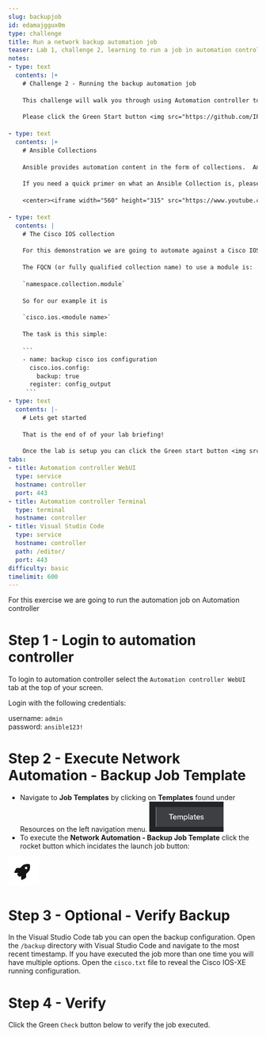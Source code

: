 ```yaml
---
slug: backupjob
id: edamajggux0m
type: challenge
title: Run a network backup automation job
teaser: Lab 1, challenge 2, learning to run a job in automation controller
notes:
- type: text
  contents: |+
    # Challenge 2 - Running the backup automation job

    This challenge will walk you through using Automation controller to execute the backup job you created on the 1st challenge.

    Please click the Green Start button <img src="https://github.com/IPvSean/pictures_for_github/blob/master/start_button.png?raw=true" width="100px" align="left"> on the bottom right corner if it did not already start provisioning.

- type: text
  contents: |+
    # Ansible Collections

    Ansible provides automation content in the form of collections.  An Ansible Collection contains modules, plugins and roles that a network engineer can use to build and customize their automation.

    If you need a quick primer on what an Ansible Collection is, please refer to this [YouTube Video here](https://www.youtube.com/watch?v=WOcqhk7TdYc&t=69s).

    <center><iframe width="560" height="315" src="https://www.youtube.com/embed/WOcqhk7TdYc" title="YouTube video player" frameborder="0" allow="accelerometer; autoplay; clipboard-write; encrypted-media; gyroscope; picture-in-picture" allowfullscreen></iframe></center>

- type: text
  contents: |
    # The Cisco IOS collection

    For this demonstration we are going to automate against a Cisco IOS-XE router.  We need to use the Cisco IOS collection.

    The FQCN (or fully qualified collection name) to use a module is:

    `namespace.collection.module`

    So for our example it is

    `cisco.ios.<module name>`

    The task is this simple:

    ```
    - name: backup cisco ios configuration
      cisco.ios.config:
        backup: true
      register: config_output
     ```
- type: text
  contents: |-
    # Lets get started

    That is the end of of your lab briefing!

    Once the lab is setup you can click the Green start button <img src="https://github.com/IPvSean/pictures_for_github/blob/master/start_button.png?raw=true" width="100px" align="left"> in the bottom right corner of this window.
tabs:
- title: Automation controller WebUI
  type: service
  hostname: controller
  port: 443
- title: Automation controller Terminal
  type: terminal
  hostname: controller
- title: Visual Studio Code
  type: service
  hostname: controller
  path: /editor/
  port: 443
difficulty: basic
timelimit: 600
---
```

For this exercise we are going to run the automation job on Automation controller

# Step 1 - Login to automation controller
To login to automation controller select the `Automation controller WebUI` tab at the top of your screen.

Login with the following credentials:

username: `admin`<br>
password: `ansible123!`

# Step 2 - Execute Network Automation - Backup Job Template

- Navigate to **Job Templates** by clicking on **Templates** found under Resources on the left navigation menu. <img src="https://github.com/IPvSean/pictures_for_github/blob/master/job_templates.png?raw=true" width="150px">
- To execute the **Network Automation - Backup Job Template** click the rocket button which incidates the launch job button:

<img src="https://github.com/IPvSean/pictures_for_github/blob/master/launch_job.png?raw=true">

# Step 3 - Optional - Verify Backup

In the Visual Studio Code tab you can open the backup configuration.  Open the `/backup` directory with Visual Studio Code and navigate to the most recent timestamp.  If you have executed the job more than one time you will have multiple options.  Open the `cisco.txt` file to reveal the Cisco IOS-XE running configuration.

# Step 4 - Verify

Click the Green `Check` button below to verify the job executed.


